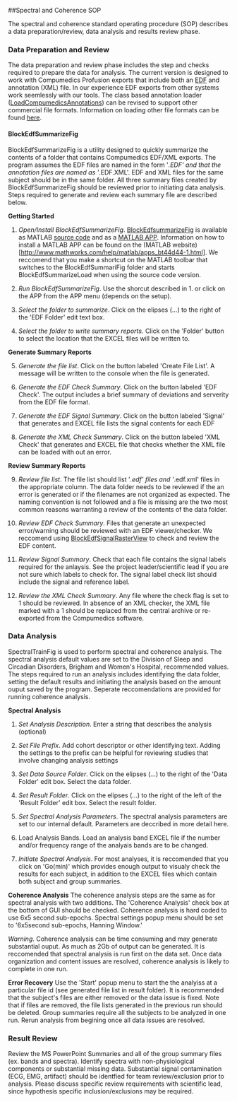 ##Spectral and Coherence SOP


The spectral and coherence standard operating procedure (SOP) describes a data preparation/review, data analysis and results review phase.

### Data Preparation and Review
The data preparation and review phase includes the step and checks required to prepare the data for analysis.  The current version is designed to work with Compumedics Profusion exports that include both an [EDF](http://en.wikipedia.org/wiki/European_Data_Format) and annotation (XML) file.  In our experience EDF exports from other systems work seemlessly with our tools.  The class based annotation loader ([LoadCompumedicsAnnotations](https://github.com/DennisDean/LoadCompumedicsAnnotationsClass/blob/master/README.md])) can be revised to support other commercial file formats. Information on loading other file formats can be found [here](http://sleep.partners.org/data-access/).

#### BlockEdfSummarizeFig
BlockEdfSummarizeFig is a utility designed to quickly summarize the contents of a folder that contains Compumedics EDF/XML exports.  The program assumes the EDF files are named in the form '*.EDF' and that the annotation files are named as '*.EDF.XML'. EDF and XML files for the same subject should be in the same folder. All three summary files created by BlockEdfSummarizeFig should be reviewed prior to initiating data analysis. Steps required to generate and review each summary file are described below.


**Getting Started**

1. *Open/Install BlockEdfSummarizeFig*. [BlockEdfsummarizeFig](https://github.com/DennisDean/BlockEdfSummarizeFig) is available as MATLAB [source code](https://github.com/DennisDean/BlockEdfSummarizeFig) and as a [MATLAB APP](https://github.com/DennisDean/BlockEdfSummarizeFig/releases). Information on how to install a MATLAB APP can be found on the (MATLAB website)[http://www.mathworks.com/help/matlab/apps_bt44d44-1.html]. We reccomend that you make a shortcut on the MATLAB toolbar that switches to the BlockEdfSummariFig folder and starts BlockEdfSummarizeLoad when using the source code version.

2. *Run BlockEdfSummarizeFig*. Use the shorcut described in 1. or click on the APP from the APP menu (depends on the setup).

3. *Select the folder to summarize*.  Click on the elipses (...) to the right of the 'EDF Folder' edit text box.

4. *Select the folder to write summary reports*. Click on the 'Folder' button to select the location that the EXCEL files will be written to.


**Generate Summary Reports**

5. *Generate the file list*.  Click on the button labeled 'Create File List'.  A message will be written to the console when the file is generated.

6. *Generate the EDF Check Summary*. Click on the button labeled 'EDF Check'. The output includes a brief summary of deviations and serverity from the EDF file format.

7. *Generate the EDF Signal Summary*. Click on the button labeled 'Signal' that generates and EXCEL file lists the signal contents for each EDF

8. *Generate the XML Check Summary*. Click on the button labeled 'XML Check' that generates and EXCEL file that checks whether the XML file can be loaded with out an error.

**Review Summary Reports**

9. *Review file list*. The file list should list '*.edf' files and '*.edf.xml' files in the appropriate column.  The data folder needs to be reviewed if the an error is generated or if the filenames are not organized as expected.  The naming convention is not followed and a file is missing are the two most common reasons warranting a review of the contents of the data folder.

10. *Review EDF Check Summary*. Files that generate an unexpected error/warning should be reviewed with an EDF viewer/checker. We reccomend using [BlockEdfSignalRasterView](http://www.mathworks.com/matlabcentral/fileexchange/46420-blockedfsignalrasterview) to check and review the EDF content. 

11. *Review Signal Summary*. Check that each file contains the signal labels required for the anlaysis. See the project leader/scientific lead if you are not sure which labels to check for.  The signal label check list should include the signal and reference label.

12. *Review the XML Check Summary*. Any file where the check flag is set to 1 should be reviewed.  In absence of an XML checker, the XML file marked with a 1 should be replaced from the central archive or re-exported from the Compumedics software.

### Data Analysis

SpectralTrainFig is used to perform spectral and coherence analysis.  The spectral analysis default values are set to the Division of Sleep and Circadian Disorders, Brigham and Women's Hospital, recommended values. The steps required to run an analysis includes identifying the data folder, setting the default results and initiating the analysis based on the amount ouput saved by the program. Seperate reccomendations are provided for running coherence analysis.

**Spectral Analysis**

1. *Set Analysis Description*. Enter a string that describes the analysis (optional)

2. *Set File Prefix*. Add cohort descriptor or other identifying text.  Adding the settings to the prefix can be helpful for reviewing studies that involve changing analysis settings

3. *Set Data Source Folder*. Click on the elipses (...) to the right of the 'Data Folder' edit box. Select the data folder.

4. *Set Result Folder*. Click on the elipses (...) to the right of the left of the 'Result Folder' edit box. Select the result folder.

5. *Set Spectral Analysis Parameters*. The spectral analysis parameters are set to our internal default. Parameters are deccribed in more detail here.

6. Load Analysis Bands. Load an analysis band EXCEL file if the number and/or frequency range of the analyais bands are to be changed.

7. *Initiate Spectral Analysis*. For most analyses, it is reccomended that you click on 'Go(min)' which provides enough output to visualy check the results for each subject, in addition to the EXCEL files which contain both subject and group summaries.  


**Coherence Analysis**
The coherence analysis steps are the same as for spectral analysis with two additions. The 'Coherence Analysis' check box at the bottom of GUI should be checked. Coherence analysis is hard coded to use 6x5 second sub-epochs. Spectral settings popup menu should be set to '6x5second sub-epochs, Hanning Window.'

*Warning*. Coherence analysis can be time consuming and may generate substantial ouput. As much as 2Gb of output can be generated. It is reccomended that spectral analysis is run first on the data set.  Once data organization and content issues are resolved, coherence analysis is likely to complete in one run.  

**Error Recovery**
Use the 'Start' popup menu to start the the analyiss at a particular file id (see generated file list in result folder). It is recommended that the subject's files are either removed or the data issue is fixed.  Note that if files are removed, the file lists generated in the previous run should be deleted. Group summaries require all the subjects to be analyzed in one run. Rerun analysis from begining once all data issues are resolved.


### Result Review
Review the MS PowerPoint Summaries and all of the group summary files (ex. bands and spectra). Identify spectra with non-physiological components or substantial missing data.  Substantial signal contamination (ECG, EMG, artifact) should be identfied for team review/exclusion prior to analysis. Please discuss specific review requirements with scientific lead, since hypothesis specific inclusion/exclusions may be required.
